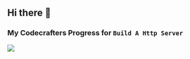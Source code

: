 ## Hi there 👋

### My Codecrafters Progress for `Build A Http Server`
<img src="https://backend.codecrafters.io/progress/http-server/31611167-2c16-4f23-848b-f56f4e2be00b" />
<!--
**chicasso/chicasso** is a ✨ _special_ ✨ repository because its `README.md` (this file) appears on your GitHub profile.

Here are some ideas to get you started:

- 🔭 I’m currently working on ...
- 🌱 I’m currently learning ...
- 👯 I’m looking to collaborate on ...
- 🤔 I’m looking for help with ...
- 💬 Ask me about ...
- 📫 How to reach me: ...
- 😄 Pronouns: ...
- ⚡ Fun fact: ...
-->
